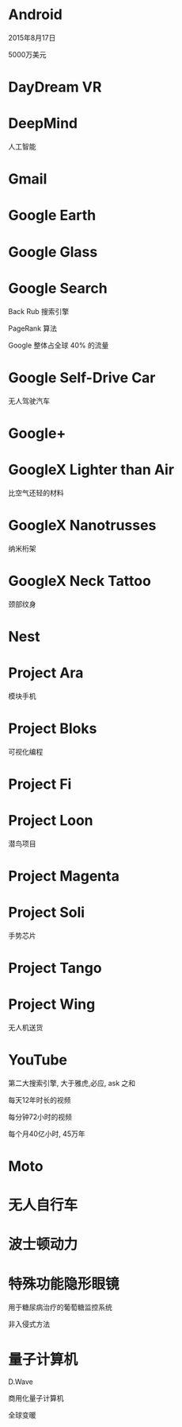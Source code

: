 # Android

2015年8月17日

5000万美元

# DayDream VR

# DeepMind

人工智能

# Gmail

# Google Earth

# Google Glass

# Google Search

Back Rub 搜索引擎

PageRank 算法

Google 整体占全球 40% 的流量

# Google Self-Drive Car

无人驾驶汽车

# Google+

# GoogleX Lighter than Air

比空气还轻的材料

# GoogleX Nanotrusses

纳米桁架

# GoogleX Neck Tattoo

颈部纹身

# Nest

# Project Ara

模块手机

# Project Bloks

可视化编程

# Project Fi

# Project Loon

潜鸟项目

# Project Magenta

# Project Soli

手势芯片

# Project Tango

# Project Wing

无人机送货

# YouTube

第二大搜索引擎, 大于雅虎,必应, ask 之和

每天12年时长的视频

每分钟72小时的视频

每个月40亿小时, 45万年

# Moto

# 无人自行车

# 波士顿动力

# 特殊功能隐形眼镜

用于糖尿病治疗的葡萄糖监控系统

非入侵式方法

# 量子计算机

D.Wave

商用化量子计算机

全球变暖
